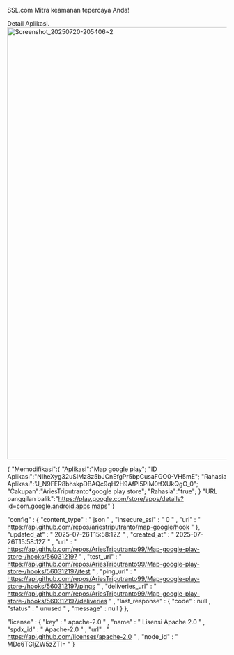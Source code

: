 
SSL.com
Mitra keamanan tepercaya Anda!

 Detail Aplikasi.                 <img width="996" height="992" alt="Screenshot_20250720-205406~2" src="https://github.com/user-attachments/assets/9969a47c-2038-4095-b9db-9c7e142f33af" />

{
"Memodifikasi":{
 "Aplikasi":"Map google play";
 "ID Aplikasi":"NIheXyg32uSIMz8z5bJCnEfgPr5bpCusaFGO0-VH5mE";
 "Rahasia Aplikasi":"J_N9FER8bhskpDBAQc9qH2H9AfPl5PIM0tfXUkQgO_0";
 "Cakupan":"AriesTriputranto*google play store";
 "Rahasia":"true"; }
 "URL panggilan balik":"https://play.google.com/store/apps/details?id=com.google.android.apps.maps"
}

"config" : {
       "content_type" : " json " ,
       "insecure_ssl" : " 0 " ,
       "url" : " https://api.github.com/repos/ariestriputranto/map-google/hook "
    },
    "updated_at" : " 2025-07-26T15:58:12Z " ,
     "created_at" : " 2025-07-26T15:58:12Z " ,
     "url" : " https://api.github.com/repos/AriesTriputranto99/Map-google-play-store-/hooks/560312197 " ,
     "test_url" : " https://api.github.com/repos/AriesTriputranto99/Map-google-play-store-/hooks/560312197/test " ,
     "ping_url" : " https://api.github.com/repos/AriesTriputranto99/Map-google-play-store-/hooks/560312197/pings " ,
     "deliveries_url" : " https://api.github.com/repos/AriesTriputranto99/Map-google-play-store-/hooks/560312197/deliveries " ,
     "last_response" : {
       "code" : null ,
       "status" : " unused " ,
       "message" : null
    }
  },


 "license" : {
       "key" : " apache-2.0 " ,
       "name" : " Lisensi Apache 2.0 " ,
       "spdx_id" : " Apache-2.0 " ,
       "url" : " https://api.github.com/licenses/apache-2.0 " ,
       "node_id" : " MDc6TGljZW5zZTI= "
    }
  
  
  

 
  
